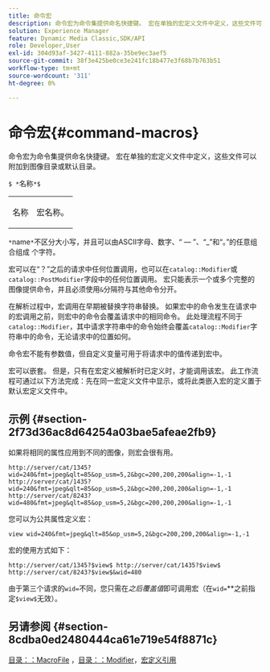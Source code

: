 ```yaml
---
title: 命令宏
description: 命令宏为命令集提供命名快捷键。 宏在单独的宏定义文件中定义，这些文件可以附加到图像目录或默认目录。
solution: Experience Manager
feature: Dynamic Media Classic,SDK/API
role: Developer,User
exl-id: 304d93af-3427-4111-882a-35be9ec3aef5
source-git-commit: 38f3e425be0ce3e241fc18b477e3f68b7b763b51
workflow-type: tm+mt
source-wordcount: '311'
ht-degree: 0%

---
```


# 命令宏{#command-macros}

命令宏为命令集提供命名快捷键。 宏在单独的宏定义文件中定义，这些文件可以附加到图像目录或默认目录。

`$ *`名称`*$`

<table id="simpletable_A03541622C354F60B5F304B999C4EF8E"> 
 <tr class="strow"> 
  <td class="stentry"> <p><span class="codeph"> <span class="varname">名称</span></span> </p> </td> 
  <td class="stentry"> <p>宏名称。 </p></td> 
 </tr> 
</table>

`*`name`*`不区分大小写，并且可以由ASCII字母、数字、“ — ”、“_”和“。”的任意组合组成 个字符。

宏可以在“？”之后的请求中任何位置调用，也可以在`catalog::Modifier`或`catalog::PostModifier`字段中的任何位置调用。 宏只能表示一个或多个完整的图像提供命令，并且必须使用`&`分隔符与其他命令分开。

在解析过程中，宏调用在早期被替换字符串替换。 如果宏中的命令发生在请求中的宏调用之前，则宏中的命令会覆盖请求中的相同命令。 此处理流程不同于`catalog::Modifier`，其中请求字符串中的命令始终会覆盖`catalog::Modifier`字符串中的命令，无论请求中的位置如何。

命令宏不能有参数值，但自定义变量可用于将请求中的值传递到宏中。

宏可以嵌套。 但是，只有在宏定义被解析时已定义时，才能调用该宏。 此工作流程可通过以下方法完成：先在同一宏定义文件中显示，或将此类嵌入宏的定义置于默认宏定义文件中。

## 示例 {#section-2f73d36ac8d64254a03bae5afeae2fb9}

如果将相同的属性应用到不同的图像，则宏会很有用。

`http://server/cat/1345?wid=240&fmt=jpeg&qlt=85&op_usm=5,2&bgc=200,200,200&align=-1,-1 http://server/cat/1435?wid=240&fmt=jpeg&qlt=85&op_usm=5,2&bgc=200,200,200&align=-1,-1 http://server/cat/8243?wid=480&fmt=jpeg&qlt=85&op_usm=5,2&bgc=200,200,200&align=-1,-1`

您可以为公共属性定义宏：

`view wid=240&fmt=jpeg&qlt=85&op_usm=5,2&bgc=200,200,200&align=-1,-1`

宏的使用方式如下：

`http://server/cat/1345?$view$ http://server/cat/1435?$view$ http://server/cat/8243?$view$&wid=480`

由于第三个请求的`wid=`不同，您只需在&#x200B;*之后覆盖值*&#x200B;即可调用宏（在&#x200B;`wid=`**&#x200B;之前指定`$view$`无效）。

## 另请参阅 {#section-8cdba0ed2480444ca61e719e54f8871c}

[目录：：MacroFile](../../../../../is-api/image-catalog/image-serving-api-ref/c-image-catalog-reference/c-attributes-reference/r-macrofile.md#reference-f91d717b3847458ca0f1fe95387554a2) ，[目录：：Modifier](/help/aem-is-ir-api/is-api/image-catalog/image-serving-api-ref/c-image-catalog-reference/c-image-svg-data-reference/c-image-data-reference/r-modifier-cat.md)，[宏定义引用](../../../../../is-api/image-catalog/image-serving-api-ref/c-image-catalog-reference/c-macro-definition-reference/c-macro-definition-reference.md#concept-5ec73f7636c1496fba1e94094e694e79)
